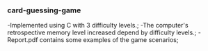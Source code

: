 ### card-guessing-game
-Implemented using C with 3 difficulty levels.;
-The computer's retrospective memory level increased depend by difficulty levels.;
-Report.pdf contains some examples of the game scenarios;
